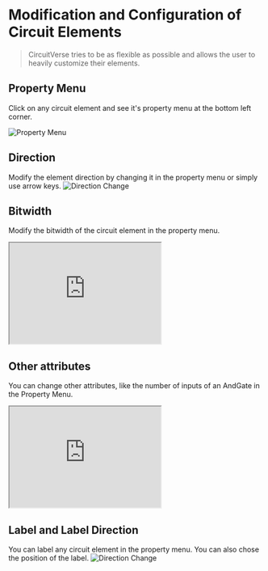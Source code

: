 # Modification and Configuration of Circuit Elements

> CircuitVerse tries to be as flexible as possible and allows the user to heavily customize their elements.

## Property Menu

Click on any circuit element and see it's property menu at the bottom left corner.

![Property Menu](/images/property_menu.png)

## Direction

Modify the element direction by changing it in the property menu or simply use arrow keys.
![Direction Change](/images/direction.png)

## Bitwidth

Modify the bitwidth of the circuit element in the property menu.

<iframe width="300px" height="200px" src="https://circuitverse.org/simulator/embed/736" id="projectPreview" scrolling="no" webkitAllowFullScreen mozAllowFullScreen allowFullScreen> </iframe>

## Other attributes

You can change other attributes, like the number of inputs of an AndGate in the Property Menu.

<iframe width="300px" height="200px" src="https://circuitverse.org/simulator/embed/735" id="projectPreview" scrolling="no" webkitAllowFullScreen mozAllowFullScreen allowFullScreen> </iframe>

## Label and Label Direction

You can label any circuit element in the property menu. You can also chose the position of the label.
![Direction Change](/images/label.png)
